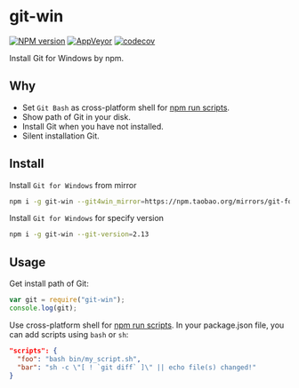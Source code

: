 git-win
===========

[![NPM version](https://img.shields.io/npm/v/git-win.svg?style=flat-square)](https://www.npmjs.com/package/git-win)
[![AppVeyor](https://img.shields.io/appveyor/ci/gucong3000/git-win.svg)](https://ci.appveyor.com/project/gucong3000/git-win)
[![codecov](https://img.shields.io/codecov/c/github/gucong3000/git-win.svg)](https://codecov.io/gh/gucong3000/git-win)

Install Git for Windows by npm.

## Why

- Set `Git Bash` as cross-platform shell for [npm run scripts](https://docs.npmjs.com/cli/run-script).
- Show path of Git in your disk.
- Install Git when you have not installed.
- Silent installation Git.

## Install

Install `Git for Windows` from mirror

```bash
npm i -g git-win --git4win_mirror=https://npm.taobao.org/mirrors/git-for-windows
```

Install `Git for Windows` for specify version

```bash
npm i -g git-win --git-version=2.13
```

## Usage

Get install path of Git:

```js
var git = require("git-win");
console.log(git);
```

Use cross-platform shell for [npm run scripts](https://docs.npmjs.com/cli/run-script).
In your package.json file, you can add scripts using `bash` or `sh`:

```json
"scripts": {
  "foo": "bash bin/my_script.sh",
  "bar": "sh -c \"[ ! `git diff` ]\" || echo file(s) changed!"
}
```
